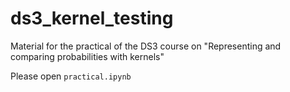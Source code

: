 # ds3_kernel_testing
Material for the practical of the DS3 course on "Representing and comparing probabilities with kernels"

Please open `practical.ipynb`
